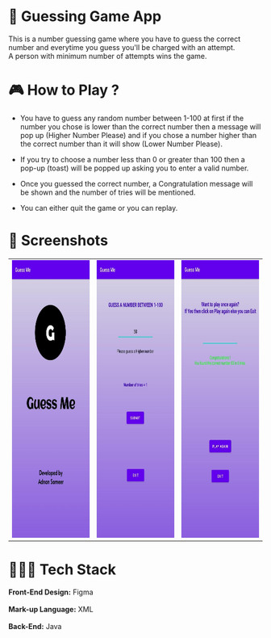 # 🎲 Guessing Game App
This is a number guessing game where you have to guess the correct number and everytime you guess you'll be charged with an attempt.<br>A person with minimum number of attempts wins the game.

# 🎮 How to Play ?
* You have to guess any random number between 1-100 at first if the number you chose is lower than the correct number then a message will pop up (Higher Number Please) and if you chose a number higher than the correct number than it will show (Lower Number Please).
  
* If you try to choose a number less than 0 or greater than 100 then a pop-up (toast) will be popped up asking you to enter a valid number.

* Once you guessed the correct number, a Congratulation message will be shown and the number of tries will be mentioned.

* You can either quit the game or you can replay.

# 📱 Screenshots
<table>
  <tr>
    <td> <img src="https://github.com/adnan-sam/Guessing-Game-App/blob/master/screenshots/img1.jpeg" width="300" height="550">
    <td> <img src="https://github.com/adnan-sam/Guessing-Game-App/blob/master/screenshots/img3.jpeg" width="300" height="550">
    <td> <img src="https://github.com/adnan-sam/Guessing-Game-App/blob/master/screenshots/img2.jpeg" width="300" height="550">
  </tr>
</table>

# 👨🏽‍💻 Tech Stack
<b>Front-End Design:</b> Figma
<br><br>
<b>Mark-up Language:</b> XML
<br><br>
<b>Back-End:</b> Java
